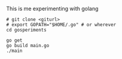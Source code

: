 This is me experimenting with golang

````
# git clone <giturl>
# export GOPATH="$HOME/.go" # or wherever
cd gosperiments

go get
go build main.go
./main
````